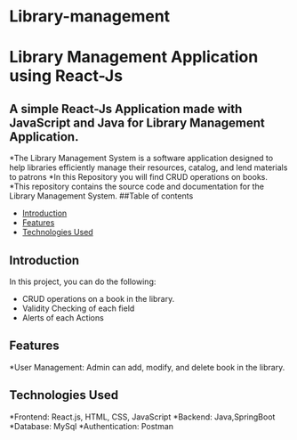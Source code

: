 # Library-management
# Library Management Application using React-Js
## A simple **React-Js Application** made with **JavaScript** and **Java** for **Library Management Application**.
*The Library Management System is a software application designed to help libraries efficiently manage their resources, catalog, and lend materials to patrons
*In this Repository you will find CRUD operations on books.
*This repository contains the source code and documentation for the Library Management System.
##Table of contents
* [Introduction](#introduction)
* [Features](#features)
* [Technologies Used](#Technologyused)
## Introduction
In this project, you can do the following:
* CRUD operations on a book in the library.
* Validity Checking of each field
* Alerts of each Actions
## Features
*User Management: Admin can add, modify, and delete book in the library.
## Technologies Used
*Frontend: React.js, HTML, CSS, JavaScript
*Backend: Java,SpringBoot
*Database: MySql
*Authentication: Postman
  
